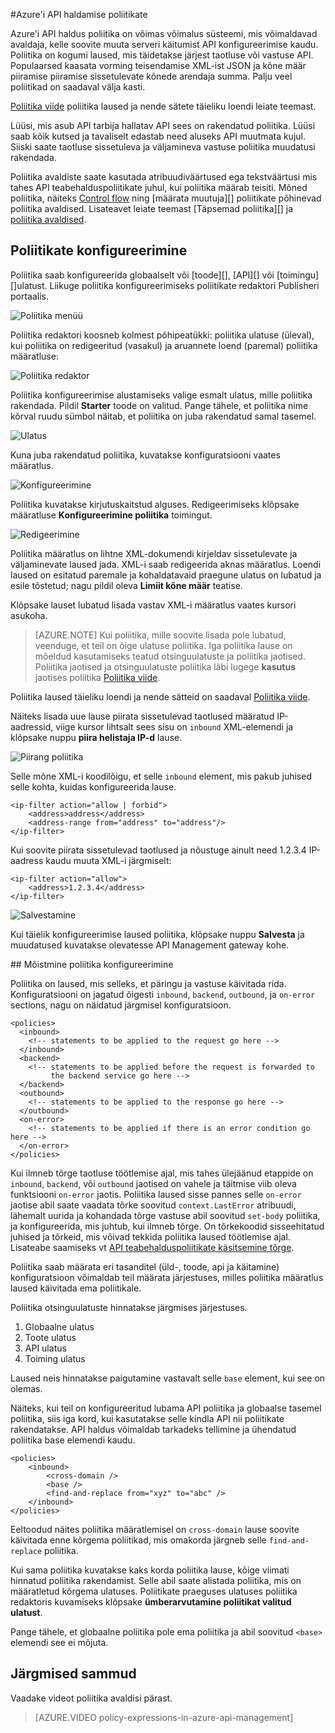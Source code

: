 <properties 
    pageTitle="Azure'i API haldamise poliitikate | Microsoft Azure'i" 
    description="Saate teada, kuidas luua, redigeerida ja API haldamise poliitikate konfigureerimine." 
    services="api-management" 
    documentationCenter="" 
    authors="steved0x" 
    manager="erikre" 
    editor=""/>

<tags 
    ms.service="api-management" 
    ms.workload="mobile" 
    ms.tgt_pltfrm="na" 
    ms.devlang="na" 
    ms.topic="article" 
    ms.date="10/25/2016" 
    ms.author="sdanie"/>


#<a name="policies-in-azure-api-management"></a>Azure'i API haldamise poliitikate

Azure'i API haldus poliitika on võimas võimalus süsteemi, mis võimaldavad avaldaja, kelle soovite muuta serveri käitumist API konfigureerimise kaudu. Poliitika on kogumi laused, mis täidetakse järjest taotluse või vastuse API. Populaarsed kaasata vorming teisendamise XML-ist JSON ja kõne määr piiramise piiramise sissetulevate kõnede arendaja summa. Palju veel poliitikad on saadaval välja kasti.

[Poliitika viide][] poliitika laused ja nende sätete täieliku loendi leiate teemast.

Lüüsi, mis asub API tarbija hallatav API sees on rakendatud poliitika. Lüüsi saab kõik kutsed ja tavaliselt edastab need aluseks API muutmata kujul. Siiski saate taotluse sissetuleva ja väljamineva vastuse poliitika muudatusi rakendada.

Poliitika avaldiste saate kasutada atribuudiväärtused ega tekstväärtusi mis tahes API teabehalduspoliitikate juhul, kui poliitika määrab teisiti. Mõned poliitika, näiteks [Control flow][] ning [määrata muutuja][] poliitikate põhinevad poliitika avaldised. Lisateavet leiate teemast [Täpsemad poliitika][] ja [poliitika avaldised][].

## <a name="scopes"> </a>Poliitikate konfigureerimine
Poliitika saab konfigureerida globaalselt või [toode][], [API][] või [toimingu][]ulatust. Liikuge poliitika konfigureerimiseks poliitikate redaktori Publisheri portaalis.

![Poliitika menüü][policies-menu]

Poliitika redaktori koosneb kolmest põhipeatükki: poliitika ulatuse (üleval), kui poliitika on redigeeritud (vasakul) ja aruannete loend (paremal) poliitika määratluse:

![Poliitika redaktor][policies-editor]

Poliitika konfigureerimise alustamiseks valige esmalt ulatus, mille poliitika rakendada. Pildil **Starter** toode on valitud. Pange tähele, et poliitika nime kõrval ruudu sümbol näitab, et poliitika on juba rakendatud samal tasemel.

![Ulatus][policies-scope]

Kuna juba rakendatud poliitika, kuvatakse konfiguratsiooni vaates määratlus.

![Konfigureerimine][policies-configure]

Poliitika kuvatakse kirjutuskaitstud alguses. Redigeerimiseks klõpsake määratluse **Konfigureerimine poliitika** toimingut.

![Redigeerimine][policies-edit]

Poliitika määratlus on lihtne XML-dokumendi kirjeldav sissetulevate ja väljaminevate laused jada. XML-i saab redigeerida aknas määratlus. Loendi laused on esitatud paremale ja kohaldatavaid praegune ulatus on lubatud ja esile tõstetud; nagu pildil oleva **Limiit kõne määr** teatise.

Klõpsake lauset lubatud lisada vastav XML-i määratlus vaates kursori asukoha. 

>[AZURE.NOTE] Kui poliitika, mille soovite lisada pole lubatud, veenduge, et teil on õige ulatuse poliitika. Iga poliitika lause on mõeldud kasutamiseks teatud otsinguulatuste ja poliitika jaotised. Poliitika jaotised ja otsinguulatuste poliitika läbi lugege **kasutus** jaotises poliitika [Poliitika viide][].

Poliitika laused täieliku loendi ja nende sätteid on saadaval [Poliitika viide][].

Näiteks lisada uue lause piirata sissetulevad taotlused määratud IP-aadressid, viige kursor lihtsalt sees sisu on `inbound` XML-elemendi ja klõpsake nuppu **piira helistaja IP-d** lause.

![Piirang poliitika][policies-restrict]

Selle mõne XML-i koodilõigu, et selle `inbound` element, mis pakub juhised selle kohta, kuidas konfigureerida lause.

    <ip-filter action="allow | forbid">
        <address>address</address>
        <address-range from="address" to="address"/>
    </ip-filter>

Kui soovite piirata sissetulevad taotlused ja nõustuge ainult need 1.2.3.4 IP-aadress kaudu muuta XML-i järgmiselt:

    <ip-filter action="allow">
        <address>1.2.3.4</address>
    </ip-filter>

![Salvestamine][policies-save]

Kui täielik konfigureerimise laused poliitika, klõpsake nuppu **Salvesta** ja muudatused kuvatakse olevatesse API Management gateway kohe.

##<a name="sections"> </a>Mõistmine poliitika konfigureerimine

Poliitika on laused, mis selleks, et päringu ja vastuse käivitada rida. Konfiguratsiooni on jagatud õigesti `inbound`, `backend`, `outbound`, ja `on-error` sections, nagu on näidatud järgmisel konfiguratsioon.

    <policies>
      <inbound>
        <!-- statements to be applied to the request go here -->
      </inbound>
      <backend>
        <!-- statements to be applied before the request is forwarded to 
             the backend service go here -->
      </backend>
      <outbound>
        <!-- statements to be applied to the response go here -->
      </outbound>
      <on-error>
        <!-- statements to be applied if there is an error condition go here -->
      </on-error>
    </policies> 

Kui ilmneb tõrge taotluse töötlemise ajal, mis tahes ülejäänud etappide on `inbound`, `backend`, või `outbound` jaotised on vahele ja täitmise viib oleva funktsiooni `on-error` jaotis. Poliitika laused sisse pannes selle `on-error` jaotise abil saate vaadata tõrke soovitud `context.LastError` atribuudi, lähemalt uurida ja kohandada tõrge vastuse abil soovitud `set-body` poliitika, ja konfigureerida, mis juhtub, kui ilmneb tõrge. On tõrkekoodid sisseehitatud juhised ja tõrkeid, mis võivad tekkida poliitika laused töötlemise ajal. Lisateabe saamiseks vt [API teabehalduspoliitikate käsitsemine tõrge](https://msdn.microsoft.com/library/azure/mt629506.aspx).

Poliitika saab määrata eri tasanditel (üld-, toode, api ja käitamine) konfiguratsioon võimaldab teil määrata järjestuses, milles poliitika määratlus laused käivitada ema poliitikale. 

Poliitika otsinguulatuste hinnatakse järgmises järjestuses.

1. Globaalne ulatus
2. Toote ulatus
3. API ulatus
4. Toiming ulatus

Laused neis hinnatakse paigutamine vastavalt selle `base` element, kui see on olemas.

Näiteks, kui teil on konfigureeritud lubama API poliitika ja globaalse tasemel poliitika, siis iga kord, kui kasutatakse selle kindla API nii poliitikate rakendatakse. API haldus võimaldab tarkadeks tellimine ja ühendatud poliitika base elemendi kaudu. 

    <policies>
        <inbound>
            <cross-domain />
            <base />
            <find-and-replace from="xyz" to="abc" />
        </inbound>
    </policies>

Eeltoodud näites poliitika määratlemisel on `cross-domain` lause soovite käivitada enne kõrgema poliitikad, mis omakorda järgneb selle `find-and-replace` poliitika.

Kui sama poliitika kuvatakse kaks korda poliitika lause, kõige viimati hinnatud poliitika rakendamist. Selle abil saate alistada poliitika, mis on määratletud kõrgema ulatuses. Poliitikate praeguses ulatuses poliitika redaktoris kuvamiseks klõpsake **ümberarvutamine poliitikat valitud ulatust**.

Pange tähele, et globaalne poliitika pole ema poliitika ja abil soovitud `<base>` elemendi see ei mõjuta. 

## <a name="next-steps"></a>Järgmised sammud

Vaadake videot poliitika avaldisi pärast.

> [AZURE.VIDEO policy-expressions-in-azure-api-management]

[Poliitika viide]: api-management-policy-reference.md
[Toote]: api-management-howto-add-products.md
[API-GA]: api-management-howto-add-products.md#add-apis 
[Toiming]: api-management-howto-add-operations.md

[Täiustatud poliitika]: https://msdn.microsoft.com/library/azure/dn894085.aspx
[Control flow]: https://msdn.microsoft.com/library/azure/dn894085.aspx#choose
[Muutuja seadmine]: https://msdn.microsoft.com/library/azure/dn894085.aspx#set_variable
[Poliitika avaldised]: https://msdn.microsoft.com/library/azure/dn910913.aspx

[policies-menu]: ./media/api-management-howto-policies/api-management-policies-menu.png
[policies-editor]: ./media/api-management-howto-policies/api-management-policies-editor.png
[policies-scope]: ./media/api-management-howto-policies/api-management-policies-scope.png
[policies-configure]: ./media/api-management-howto-policies/api-management-policies-configure.png
[policies-edit]: ./media/api-management-howto-policies/api-management-policies-edit.png
[policies-restrict]: ./media/api-management-howto-policies/api-management-policies-restrict.png
[policies-save]: ./media/api-management-howto-policies/api-management-policies-save.png
